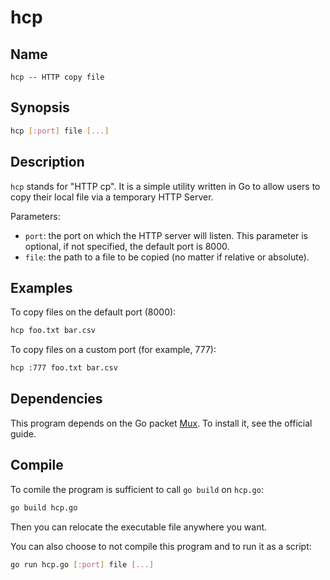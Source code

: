 # hcp

## Name

    hcp -- HTTP copy file

## Synopsis

``` bash
hcp [:port] file [...]
```

## Description

`hcp` stands for "HTTP cp". It is a simple utility written in Go to allow users to copy their local file via a temporary HTTP Server.

Parameters:

- `port`: the port on which the HTTP server will listen. This parameter is optional, if not specified, the default port is 8000.
- `file`: the path to a file to be copied (no matter if relative or absolute).

## Examples

To copy files on the default port (8000):
``` bash
hcp foo.txt bar.csv
```

To copy files on a custom port (for example, 777):
``` bash
hcp :777 foo.txt bar.csv
```
## Dependencies

This program depends on the Go packet [Mux](https://github.com/gorilla/mux). To install it, see the official guide.

## Compile

To comile the program is sufficient to call `go build` on `hcp.go`:

``` bash
go build hcp.go
```

Then you can relocate the executable file anywhere you want.

You can also choose to not compile this program and to run it as a script:

``` bash
go run hcp.go [:port] file [...]
```

